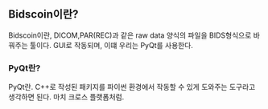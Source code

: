 ## Bidscoin이란?

Bidscoin이란, DICOM,PAR(REC)과 같은 raw data 양식의 파일을 BIDS형식으로 바꿔주는 툴이다. GUI로 작동되며, 이떄 우리는 PyQt를 사용한다.

### PyQt란?

PyQt란. C++로 작성된 패키지를 파이썬 환경에서 작동할 수 있게 도와주는 도구라고 생각하면 된다. 마치 크로스 플랫폼처럼.

